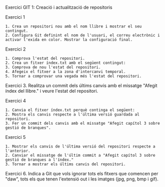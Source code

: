 Exercici GIT 1: Creació i actualització de repositoris


Exercici 1

    1. Crea un repositori nou amb el nom llibre i mostrar el seu contingut.
    2. Configura Git definint el nom de l'usuari, el correu electrònic i activar l'exida en color. Mostrar la configuració final.


Exercici 2

    1. Comprova l'estat del repositori.
    2. Crea un fitxer índex.txt amb el següent contingut:
    3. Comprova de nou l'estat del repositori.
    4. Afegeix el fitxer a la zona d'intercanvi temporal.
    5. Tornar a comprovar una vegada més l'estat del repositori.


Exercici 3. Realitza un commit dels últims canvis amb el missatge "Afegit índex del llibre." i veure l'estat del repositori.


Exercici 4

    1. Canvia el fitxer índex.txt perquè continga el següent:
    2. Mostra els canvis respecte a l'última versió guardada al repositori.
    3. Fer un commit dels canvis amb el missatge "Afegit capítol 3 sobre gestió de branques".


Exercici 5

    1. Mostrar els canvis de l'última versió del repositori respecte a l'anterior.
    2. Canviar el missatge de l'últim commit a "Afegit capítol 3 sobre gestió de branques a l'índex."
    3. Tornar a mostrar els últims canvis del repositori.

Exercici 6. Indica a Git que vols ignorar tots els fitxers que comencen per "daw", tots els que tenen l'extensió out i les imatges (jpg, png, bmp i gif).
